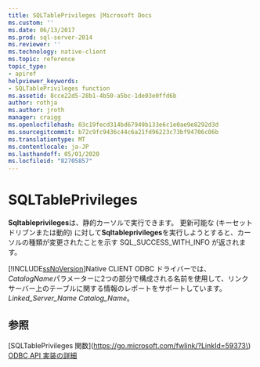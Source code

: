 ```yaml
---
title: SQLTablePrivileges |Microsoft Docs
ms.custom: ''
ms.date: 06/13/2017
ms.prod: sql-server-2014
ms.reviewer: ''
ms.technology: native-client
ms.topic: reference
topic_type:
- apiref
helpviewer_keywords:
- SQLTablePrivileges function
ms.assetid: 8cce22d5-28b1-4b50-a5bc-1de03e0ffd6b
author: rothja
ms.author: jroth
manager: craigg
ms.openlocfilehash: 03c19fecd314bd67949b133e6c1e0ae9e8292d3d
ms.sourcegitcommit: b72c9fc9436c44c6a21fd96223c73bf94706c06b
ms.translationtype: MT
ms.contentlocale: ja-JP
ms.lasthandoff: 05/01/2020
ms.locfileid: "82705857"
---
```

# <a name="sqltableprivileges"></a>SQLTablePrivileges
  **Sqltableprivileges**は、静的カーソルで実行できます。 更新可能な (キーセットドリブンまたは動的) に対して**Sqltableprivileges**を実行しようとすると、カーソルの種類が変更されたことを示す SQL_SUCCESS_WITH_INFO が返されます。  
  
 [!INCLUDE[ssNoVersion](../../includes/ssnoversion-md.md)]Native CLIENT ODBC ドライバーでは、 *CatalogName*パラメーターに2つの部分で構成される名前を使用して、リンクサーバー上のテーブルに関する情報のレポートをサポートしています。 *Linked_Server_Name Catalog_Name*。  
  
## <a name="see-also"></a>参照  
 [SQLTablePrivileges 関数](https://go.microsoft.com/fwlink/?LinkId=59373\)   
 [ODBC API 実装の詳細](odbc-api-implementation-details.md)  
  
  

